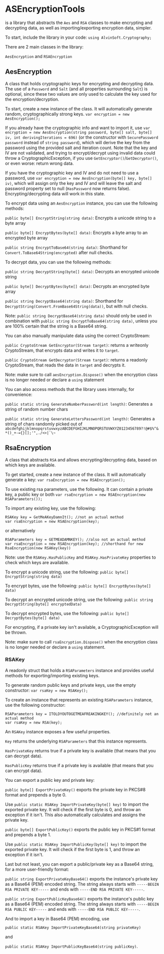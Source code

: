 # ASEncryptionTools
is a library that abstracts the ```Aes``` and ```RSA``` classes to make encrypting and decrypting data, as well as importing/exporting encryption data, simpler.

To start, include the library in your code:
```using AlvinSoft.Cryptography;```

There are 2 main classes in the library:

```AesEncryption``` and
```RSAEncryption```


## AesEncryption

A class that holds cryptographic keys for encrypting and decrypting data. The use of a ```Password``` and ```Salt``` (and all properties surrounding ```Salt```) is optional, since these two values are only used to calculate the key used for the encryption/decryption.

To start, create a new instance of the class. It will automatically generate random, cryptographically strong keys.
```var encryption = new AesEncryption();```

If you already have the cryptographic info and want to import it, use ```var encryption = new AesEncryption(string password, byte[] salt, byte[] iv, int derivingIterations = 696)``` (or the constructor with ```SecurePassword password``` instead of ```string password```), which will derive the key from the password using the provided salt and iteration count. Note that the key and IV are not validated, and trying to encrypt/decrypt using invalid data could throw a CryptographicException, if you use ```GetEncryptor()```/```GetDecryptor()```, or even worse: return wrong data.

If you have the cryptographic key and IV and do not need to use a password, use ```var encryption = new AesEncryption(byte[] key, byte[] iv)```, which will assign only the key and IV and will leave the salt and password property set to null (```HasPassword``` now returns false). Encrypting/decrypting data will work in this state.


To encrypt data using an ```AesEncryption``` instance, you can use the following methods:

```public byte[] EncryptString(string data)```: Encrypts a unicode string to a byte array

```public byte[] EncryptBytes(byte[] data)```: Encrypts a byte array to an encrypted byte array

```public string EncryptToBase64(string data)```: Shorthand for ```Convert.ToBase64String(encrypted)``` after null checks.


To decrypt data, you can use the following methods:

```public string DecryptString(byte[] data)```: Decrypts an encrypted unicode string

```public byte[] DecryptBytes(byte[] data)```: Decrypts an encrypted byte array

```public string DecryptBase64(string data)```: Shorthand for ```DecryptString(Convert.FromBase64String(data))```, but with null checks.

Note: ```public string DecryptBase64(string data)``` should only be used in combination with ```public string EncryptToBase64(string data)```, unless you are 100% certain that the string is a Base64 string.


You can also manually manipulate data using the correct CryptoStream:

```public CryptoStream GetEncryptor(Stream target)```: returns a writeonly CryptoStream, that encrypts data and writes it to ```target```.

```public CryptoStream GetDecryptor(Stream target)```: returns a readonly CryptoStream, that reads the data in ```target``` and decrypts it.

Note: make sure to call ```aesEncryption.Dispose()``` when the encryption class is no longer needed or declare a ```using``` statement


You can also access methods that the library uses internally, for convenience:

```public static string GenerateNumberPassword(int length)```: Generates a string of random number chars

```public static string GenerateLettersPassword(int length)```: Generates a string of chars randomly picked out of ```abcdefghijklmnopqrstuvwxyzABCDEFGHIJKLMNOPQRSTUVWXYZ0123456789?!@#$%^&*()_+-={}[];'",./<>|`\~```

## RsaEncryption

A class that abstracts ```RSA``` and allows encrypting/decrypting data, based on which keys are available.

To get started, create a new instance of the class. It will automatically generate a key: ```var rsaEncryption = new RSAEncryption();```

To use existing rsa parameters, use the following. It can contain a private key, a public key or both ```var rsaEncryption = new RSAEncryption(new RSAParameters());```

To import any existing key, use the following:

```
RSAKey key = GetMeAKeyDamnIt(); //not an actual method
var rsaEncryption = new RSAEncryption(key);
```

or alternatively

```
RSAParameters key = GETMEADAMNKEY(); //also not an actual method
var rsaEncryption = new RSAEncryption(key); //shorthand for new RsaEncryption(new RSAKey(key))
```

Note: use the ```RSAKey.HasPublicKey``` and ```RSAKey.HasPrivateKey``` properties to check which keys are available.


To encrypt a unicode string, use the following: ```public byte[] EncryptString(string data)```

To encrypt bytes, use the following: ```public byte[] EncryptBytes(byte[] data)```


To decrypt an encrypted unicode string, use the following: ```public string DecryptString(byte[] encryptedData)```

To decrypt encrypted bytes, use the following: ```public byte[] DecryptBytes(byte[] data)```

For encrypting, if a private key isn't available, a CryptographicException will be thrown.

Note: make sure to call ```rsaEncryption.Dispose()``` when the encryption class is no longer needed or declare a ```using``` statement.

### RSAKey

A readonly struct that holds a ```RSAParameters``` instance and provides useful methods for exporting/importing existing keys.

To generate random public keys and private keys, use the empty constructor: ```var rsaKey = new RSAKey();```

To create an instance that represents an existing ```RSAParameters``` instance, use the following constructor:

```
RSAParameters key = ITOLDYOUTOGETMEAFREAKINGKEY(); //definitely not an actual method
var rsaKey = new RSA(key);
```

An ```RSAKey``` instance exposes a few useful properties.


```Key``` returns the underlying ```RSAParameters``` that this instance represents.

```HasPrivateKey``` returns true if a private key is available (that means that you can decrypt data).

```HasPublicKey``` returns true if a private key is available (that means that you can encrypt data).


You can export a public key and private key:

```public byte[] ExportPrivateKey()``` exports the private key in PKCS#8 format and prepends a byte 0.

Use ```public static RSAKey ImportPrivateKey(byte[] key)``` to import the exported private key. It will check if the first byte is 0, and throw an exception if it isn't. This also automatically calculates and assigns the private key.

```public byte[] ExportPublicKey()``` exports the public key in PKCS#1 format and prepends a byte 1.

Use ```public static RSAKey ImportPublicKey(byte[] key)``` to import the exported private key. It will check if the first byte is 1, and throw an exception if it isn't.


Last but not least, you can export a public/private key as a Base64 string, for a more user-friendly format:

```public string ExportPrivateKeyBase64()``` exports the instance's private key as a Base64 (PEM) encoded string. The string always starts with ```-----BEGIN RSA PRIVATE KEY-----``` and ends with ```-----END RSA PRIVATE KEY-----```.

```public string ExportPublicKeyBase64()``` exports the instance's public key as a Base64 (PEM) encoded string. The string always starts with ```-----BEGIN RSA PUBLIC KEY-----``` and ends with ```-----END RSA PUBLIC KEY-----```.

And to import a key in Base64 (PEM) encoding, use

```public static RSAKey ImportPrivateKeyBase64(string privateKey)```

and

```public static RSAKey ImportPublicKeyBase64(string publicKey)```.
